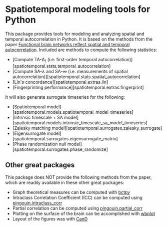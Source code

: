 # Spatiotemporal modeling tools for Python

This package provides tools for modeling and analyzing spatial and temporal
autocorrelation in Python.  It is based on the methods from the paper
[Functional brain networks reflect spatial and temporal
autocorrelation](https://www.nature.com/articles/s41593-023-01299-3).  Included
are methods to compute the following statistics:

- [Compute TA-Δ<sub>1</sub> (i.e. first-order temporal autocorrelation)][spatiotemporal.stats.temporal_autocorrelation]
- [Compute SA-λ and SA-∞ (i.e. measurements of spatial autocorrelation)][spatiotemporal.stats.spatial_autocorrelation]
- [Lin's concordance][spatiotemporal.extras.lin]
- [Fingerprinting performance][spatiotemporal.extras.fingerprint]

It will also generate surrogate timeseries for the following:

- [Spatiotemporal model][spatiotemporal.models.spatiotemporal_model_timeseries]
- [Intrinsic timescale + SA model][spatiotemporal.models.intrinsic_timescale_sa_model_timeseries]
- [Zalesky matching model][spatiotemporal.surrogates.zalesky_surrogate]
- [Eigensurrogate model][spatiotemporal.surrogates.eigensurrogate_matrix]
- [Phase randomization null model][spatiotemporal.surrogates.phase_randomize]


## Other great packages

This package does NOT provide the following methods from the paper, which are
readily available in these other great packages:

- Graph theoretical measures can be computed with [bctpy](https://github.com/aestrivex/bctpy)
- Intraclass Correlation Coefficient (ICC) can be computed using
  [pingouin.intraclass_corr](https://pingouin-stats.org/generated/pingouin.intraclass_corr.html)
- Partial correlation can be computed using
  [pingouin.partial_corr](https://pingouin-stats.org/generated/pingouin.partial_corr.html#pingouin.partial_corr)
- Plotting on the surface of the brain can be accomplished with [wbplot](https://github.com/jbburt/wbplot)
- Layout of the figures was with [CanD](https://github.com/mwshinn/CanD)
